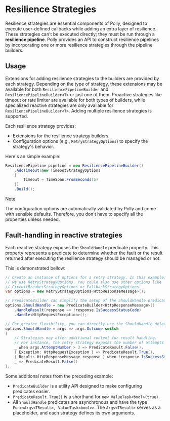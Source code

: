 # Resilience Strategies

Resilience strategies are essential components of Polly, designed to execute user-defined callbacks while adding an extra layer of resilience. These strategies can't be executed directly; they must be run through a **resilience pipeline**. Polly provides an API to construct resilience pipelines by incorporating one or more resilience strategies through the pipeline builders.

## Usage

Extensions for adding resilience strategies to the builders are provided by each strategy. Depending on the type of strategy, these extensions may be available for both `ResiliencePipelineBuilder` and `ResiliencePipelineBuilder<T>` or just one of them. Proactive strategies like timeout or rate limiter are available for both types of builders, while specialized reactive strategies are only available for `ResiliencePipelineBuilder<T>`. Adding multiple resilience strategies is supported.

Each resilience strategy provides:

- Extensions for the resilience strategy builders.
- Configuration options (e.g., `RetryStrategyOptions`) to specify the strategy's behavior.

Here's an simple example:

<!-- snippet: resilience-strategy-sample -->
```cs
ResiliencePipeline pipeline = new ResiliencePipelineBuilder()
    .AddTimeout(new TimeoutStrategyOptions
    {
        Timeout = TimeSpan.FromSeconds(5)
    })
    .Build();
```
<!-- endSnippet -->

> [!NOTE]
> The configuration options are automatically validated by Polly and come with sensible defaults. Therefore, you don't have to specify all the properties unless needed.

## Fault-handling in reactive strategies

Each reactive strategy exposes the `ShouldHandle` predicate property. This property represents a predicate to determine whether the fault or the result returned after executing the resilience strategy should be managed or not.

This is demonstrated bellow:

<!-- snippet: should-handle -->
```cs
// Create an instance of options for a retry strategy. In this example,
// we use RetryStrategyOptions. You could also use other options like
// CircuitBreakerStrategyOptions or FallbackStrategyOptions.
var options = new RetryStrategyOptions<HttpResponseMessage>();

// PredicateBuilder can simplify the setup of the ShouldHandle predicate.
options.ShouldHandle = new PredicateBuilder<HttpResponseMessage>()
    .HandleResult(response => !response.IsSuccessStatusCode)
    .Handle<HttpRequestException>();

// For greater flexibility, you can directly use the ShouldHandle delegate with switch expressions.
options.ShouldHandle = args => args.Outcome switch
{
    // Strategies may offer additional context for result handling.
    // For instance, the retry strategy exposes the number of attempts made.
    _ when args.AttemptNumber > 3 => PredicateResult.False(),
    { Exception: HttpRequestException } => PredicateResult.True(),
    { Result: HttpResponseMessage response } when !response.IsSuccessStatusCode => PredicateResult.True(),
    _ => PredicateResult.False()
};
```
<!-- endSnippet -->

Some additional notes from the preceding example:

- `PredicateBuilder` is a utility API designed to make configuring predicates easier.
- `PredicateResult.True()` is a shorthand for `new ValueTask<bool>(true)`.
- All `ShouldHandle` predicates are asynchronous and have the type `Func<Args<TResult>, ValueTask<bool>>`. The `Args<TResult>` serves as a placeholder, and each strategy defines its own arguments.
